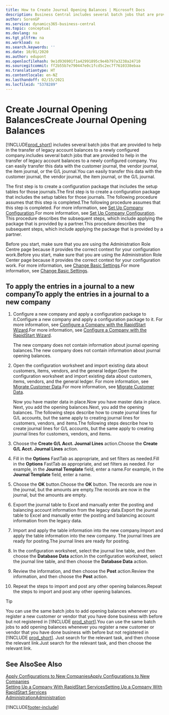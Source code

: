 ```yaml
---
title: How to Create Journal Opening Balances | Microsoft Docs
description: Business Central includes several batch jobs that are provided to help in the transfer of legacy account balances to a newly configured company. You can easily transfer this data with journals postings.
author: SorenGP
ms.service: dynamics365-business-central
ms.topic: conceptual
ms.devlang: na
ms.tgt_pltfrm: na
ms.workload: na
ms.search.keywords: ''
ms.date: 10/01/2020
ms.author: edupont
ms.openlocfilehash: 9e1d936901f1a42991895c9e4b797a3238a24710
ms.sourcegitcommit: ff2b55b7e790447e0c1fcd5c2ec7f7610338ebaa
ms.translationtype: HT
ms.contentlocale: en-NZ
ms.lasthandoff: 02/15/2021
ms.locfileid: "5378289"
---
```

# <a name="create-journal-opening-balances"></a><span data-ttu-id="da407-104">Create Journal Opening Balances</span><span class="sxs-lookup"><span data-stu-id="da407-104">Create Journal Opening Balances</span></span>

[!INCLUDE[prod_short](includes/prod_short.md)] <span data-ttu-id="da407-105">includes several batch jobs that are provided to help in the transfer of legacy account balances to a newly configured company.</span><span class="sxs-lookup"><span data-stu-id="da407-105">includes several batch jobs that are provided to help in the transfer of legacy account balances to a newly configured company.</span></span> <span data-ttu-id="da407-106">You can easily transfer this data with the customer journal, the vendor journal, the item journal, or the G/L journal.</span><span class="sxs-lookup"><span data-stu-id="da407-106">You can easily transfer this data with the customer journal, the vendor journal, the item journal, or the G/L journal.</span></span>

<span data-ttu-id="da407-107">The first step is to create a configuration package that includes the setup tables for those journals.</span><span class="sxs-lookup"><span data-stu-id="da407-107">The first step is to create a configuration package that includes the setup tables for those journals.</span></span> <span data-ttu-id="da407-108">The following procedure assumes that this step is completed.</span><span class="sxs-lookup"><span data-stu-id="da407-108">The following procedure assumes that this step is completed.</span></span> <span data-ttu-id="da407-109">For more information, see [Set Up Company Configuration](admin-set-up-company-configuration.md).</span><span class="sxs-lookup"><span data-stu-id="da407-109">For more information, see [Set Up Company Configuration](admin-set-up-company-configuration.md).</span></span> <span data-ttu-id="da407-110">This procedure describes the subsequent steps, which include applying the package that is provided by a partner.</span><span class="sxs-lookup"><span data-stu-id="da407-110">This procedure describes the subsequent steps, which include applying the package that is provided by a partner.</span></span>  

<span data-ttu-id="da407-111">Before you start, make sure that you are using the Administration Role Centre page because it provides the correct context for your configuration work.</span><span class="sxs-lookup"><span data-stu-id="da407-111">Before you start, make sure that you are using the Administration Role Center page because it provides the correct context for your configuration work.</span></span> <span data-ttu-id="da407-112">For more information, see [Change Basic Settings](ui-change-basic-settings.md).</span><span class="sxs-lookup"><span data-stu-id="da407-112">For more information, see [Change Basic Settings](ui-change-basic-settings.md).</span></span>

## <a name="to-apply-the-entries-in-a-journal-to-a-new-company"></a><span data-ttu-id="da407-113">To apply the entries in a journal to a new company</span><span class="sxs-lookup"><span data-stu-id="da407-113">To apply the entries in a journal to a new company</span></span>

1. <span data-ttu-id="da407-114">Configure a new company and apply a configuration package to it.</span><span class="sxs-lookup"><span data-stu-id="da407-114">Configure a new company and apply a configuration package to it.</span></span> <span data-ttu-id="da407-115">For more information, see [Configure a Company with the RapidStart Wizard](admin-how-to-configure-a-company-with-the-rapidstart-wizard.md).</span><span class="sxs-lookup"><span data-stu-id="da407-115">For more information, see [Configure a Company with the RapidStart Wizard](admin-how-to-configure-a-company-with-the-rapidstart-wizard.md).</span></span>  

    <span data-ttu-id="da407-116">The new company does not contain information about journal opening balances.</span><span class="sxs-lookup"><span data-stu-id="da407-116">The new company does not contain information about journal opening balances.</span></span>  

2. <span data-ttu-id="da407-117">Open the configuration worksheet and import existing data about customers, items, vendors, and the general ledger.</span><span class="sxs-lookup"><span data-stu-id="da407-117">Open the configuration worksheet and import existing data about customers, items, vendors, and the general ledger.</span></span> <span data-ttu-id="da407-118">For more information, see [Migrate Customer Data](admin-migrate-customer-data.md).</span><span class="sxs-lookup"><span data-stu-id="da407-118">For more information, see [Migrate Customer Data](admin-migrate-customer-data.md).</span></span>  

    <span data-ttu-id="da407-119">Now you have master data in place.</span><span class="sxs-lookup"><span data-stu-id="da407-119">Now you have master data in place.</span></span> <span data-ttu-id="da407-120">Next, you add the opening balances.</span><span class="sxs-lookup"><span data-stu-id="da407-120">Next, you add the opening balances.</span></span> <span data-ttu-id="da407-121">The following steps describe how to create journal lines for G/L accounts, but the same apply to creating journal lines for customers, vendors, and items.</span><span class="sxs-lookup"><span data-stu-id="da407-121">The following steps describe how to create journal lines for G/L accounts, but the same apply to creating journal lines for customers, vendors, and items.</span></span>  
3. <span data-ttu-id="da407-122">Choose the **Create G/L Acct. Journal Lines** action.</span><span class="sxs-lookup"><span data-stu-id="da407-122">Choose the **Create G/L Acct. Journal Lines** action.</span></span>  
4. <span data-ttu-id="da407-123">Fill in the **Options** FastTab as appropriate, and set filters as needed.</span><span class="sxs-lookup"><span data-stu-id="da407-123">Fill in the **Options** FastTab as appropriate, and set filters as needed.</span></span> <span data-ttu-id="da407-124">For example, in the **Journal Template** field, enter a name.</span><span class="sxs-lookup"><span data-stu-id="da407-124">For example, in the **Journal Template** field, enter a name.</span></span>  
5. <span data-ttu-id="da407-125">Choose the **OK** button.</span><span class="sxs-lookup"><span data-stu-id="da407-125">Choose the **OK** button.</span></span> <span data-ttu-id="da407-126">The records are now in the journal, but the amounts are empty.</span><span class="sxs-lookup"><span data-stu-id="da407-126">The records are now in the journal, but the amounts are empty.</span></span>  
6. <span data-ttu-id="da407-127">Export the journal table to Excel and manually enter the posting and balancing account information from the legacy data.</span><span class="sxs-lookup"><span data-stu-id="da407-127">Export the journal table to Excel and manually enter the posting and balancing account information from the legacy data.</span></span>
7. <span data-ttu-id="da407-128">Import and apply the table information into the new company.</span><span class="sxs-lookup"><span data-stu-id="da407-128">Import and apply the table information into the new company.</span></span> <span data-ttu-id="da407-129">The journal lines are ready for posting.</span><span class="sxs-lookup"><span data-stu-id="da407-129">The journal lines are ready for posting.</span></span>  
8. <span data-ttu-id="da407-130">In the configuration worksheet, select the journal line table, and then choose the **Database Data** action.</span><span class="sxs-lookup"><span data-stu-id="da407-130">In the configuration worksheet, select the journal line table, and then choose the **Database Data** action.</span></span>  
9. <span data-ttu-id="da407-131">Review the information, and then choose the **Post** action.</span><span class="sxs-lookup"><span data-stu-id="da407-131">Review the information, and then choose the **Post** action.</span></span>  
10. <span data-ttu-id="da407-132">Repeat the steps to import and post any other opening balances.</span><span class="sxs-lookup"><span data-stu-id="da407-132">Repeat the steps to import and post any other opening balances.</span></span>  

> [!TIP]
> <span data-ttu-id="da407-133">You can use the same batch jobs to add opening balances whenever you register a new customer or vendor that you have done business with before but not registered in [!INCLUDE [prod_short](includes/prod_short.md)].</span><span class="sxs-lookup"><span data-stu-id="da407-133">You can use the same batch jobs to add opening balances whenever you register a new customer or vendor that you have done business with before but not registered in [!INCLUDE [prod_short](includes/prod_short.md)].</span></span> <span data-ttu-id="da407-134">Just search for the relevant task, and then choose the relevant link.</span><span class="sxs-lookup"><span data-stu-id="da407-134">Just search for the relevant task, and then choose the relevant link.</span></span>

## <a name="see-also"></a><span data-ttu-id="da407-135">See Also</span><span class="sxs-lookup"><span data-stu-id="da407-135">See Also</span></span>

[<span data-ttu-id="da407-136">Apply Configurations to New Companies</span><span class="sxs-lookup"><span data-stu-id="da407-136">Apply Configurations to New Companies</span></span>](admin-apply-configuration-to-new-companies.md)  
[<span data-ttu-id="da407-137">Setting Up a Company With RapidStart Services</span><span class="sxs-lookup"><span data-stu-id="da407-137">Setting Up a Company With RapidStart Services</span></span>](admin-set-up-a-company-with-rapidstart.md)  
[<span data-ttu-id="da407-138">Administration</span><span class="sxs-lookup"><span data-stu-id="da407-138">Administration</span></span>](admin-setup-and-administration.md)  


[!INCLUDE[footer-include](includes/footer-banner.md)]